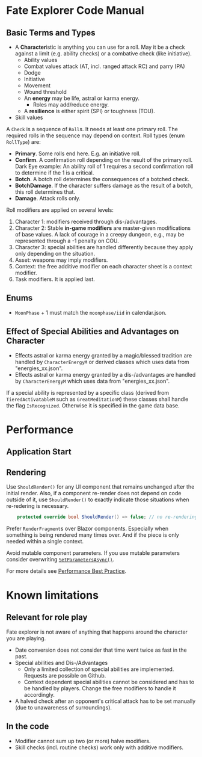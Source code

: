 # Fate Explorer Code Manual


## Basic Terms and Types

* A **Character**istic is anything you can use for a roll. May it be a check against a limit (e.g. ability checks) or a combative check (like initiative).
  * Ability values
  * Combat values attack (AT, incl. ranged attack RC) and parry (PA)
  * Dodge
  * Initiative
  * Movement
  * Wound threshold
  * An **energy** may be life, astral or karma energy.
    * Roles may add/reduce energy.
  * A **resilience** is either spirit (SPI) or toughness (TOU).
* Skill values


A `Check` is a sequence of `Roll`s. It needs at least one primary roll. The required rolls in the sequence may depend on context. Roll types (enum `RollType`) are:

* **Primary**. Some rolls end here. E.g. an initiative roll.
* **Confirm**. A confirmation roll depending on the result of the primary roll. Dark Eye example: An ability roll of 1 requires a second confirmation roll to determine if the 1 is a critical.
* **Botch**. A botch roll determines the consequences of a botched check.
* **BotchDamage**. If the character suffers damage as the result of a botch, this roll determines that.
* **Damage**. Attack rolls only.


Roll modifiers are applied on several levels:

1. Character 1: modifiers received through dis-/advantages.
2. Character 2: Stable **in-game modifiers** are master-given modifications of base values. A lack of courage in a creepy dungeon, e.g., may be represented through a -1 penalty on COU.
3. Character 3: special abilities are handled differently because they apply only depending on the situation.
4. Asset: weapons may imply modifiers.
5. Context: the free additive modifier on each character sheet is a context modifier.
6. Task modifiers. It is applied last.


## Enums

* `MoonPhase` + 1 must match the `moonphase/iid` in calendar.json.



## Effect of Special Abilities and Advantages on Character

* Effects astral or karma energy granted by a magic/blessed tradition are handled by `CharacterEnergyM` or derived classes which uses data from "energies_xx.json".
* Effects astral or karma energy granted by a dis-/advantages are handled by `CharacterEnergyM` which uses data from "energies_xx.json".

If a special ability is represented by a specific class (derived from `TieredActivatableM` such as `GreatMeditationM`) these classes shall handle the flag `IsRecognized`. Otherwise it is specified in the game data base.



# Performance

## Application Start

## Rendering

Use `ShouldRender()` for any UI component that remains unchanged after the initial render. Also, if a component re-render does not depend on code outside of it, use `ShouldRender()` to exactly indicate those situations when re-redering is necessary.

```cs
    protected override bool ShouldRender() => false; // no re-rendering after initialization
```

Prefer `RenderFragment`s over Blazor components. Especially when something is being rendered many times over. And if the piece is only needed within a single context.

Avoid mutable component parameters. If you use mutable parameters consider overwriting [`SetParametersAsync()`](https://learn.microsoft.com/en-us/aspnet/core/blazor/performance?view=aspnetcore-3.1#implement-setparametersasync-manually).

For more details see [Performance Best Practice](https://learn.microsoft.com/en-us/aspnet/core/blazor/performance?view=aspnetcore-3.1).


# Known limitations

## Relevant for role play

Fate explorer is not aware of anything that happens around the character you are playing.

* Date conversion does not consider that time went twice as fast in the past.
* Special abilities and Dis-/Advantages
  * Only a limited collection of special abilities are implemented. Requests are possible on Github.
  * Context dependent special abilities cannot be considered and has to be handled by players. Change the free modifiers to handle it accordingly.
*  A halved check after an opponent's critical attack has to be set manually (due to unawareness of surroundings).



## In the code

* Modifier cannot sum up two (or more) halve modifiers.
* Skill checks (incl. routine checks) work only with additive modifiers.
